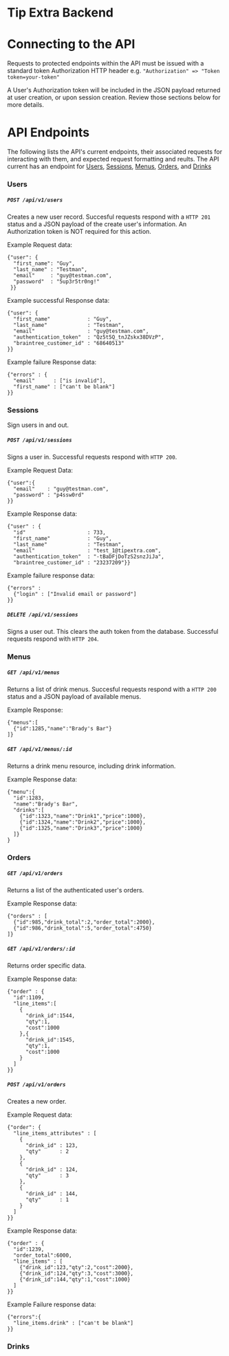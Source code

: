 # Tip Extra Backend

# Connecting to the API
Requests to protected endpoints within the API must be issued with a
standard token Authorization HTTP header e.g. `"Authorization" => "Token
token=your-token"`

A User's Authorization token will be included in the JSON payload
returned at user creation, or upon session creation. Review those
sections below for more details.

# API Endpoints
The following lists the API's current endpoints, their associated
requests for interacting with them, and expected request formatting and
reults. The API current has an endpoint for [Users](#users),
[Sessions](#Sessions), [Menus](#Menus), [Orders](#Orders), and
[Drinks](#Drinks)

### Users<a name="users"></a>

##### `POST /api/v1/users`
Creates a new user record. Succesful requests respond with a `HTTP 201`
status and a JSON payload of the create user's information. An
Authorization token is NOT required for this action.

Example Request data:
```
{"user": {
  "first_name": "Guy",
  "last_name" : "Testman",
  "email"     : "guy@testman.com",
  "password"  : "5up3r5tr0ng!"
 }}
```

Example successful Response data:
```
{"user": {
  "first_name"            : "Guy",
  "last_name"             : "Testman",
  "email"                 : "guy@testman.com",
  "authentication_token"  : "Qz5t5Q_tnJZskx38DVzP",
  "braintree_customer_id" : "68640513"
}}
```

Example failure Response data:
```
{"errors" : {
  "email"      : ["is invalid"],
  "first_name" : ["can't be blank"]
}}
```

### Sessions<a name="sessions"></a>
Sign users in and out.

##### `POST /api/v1/sessions`
Signs a user in. Successful requests respond with `HTTP 200`.

Example Request Data:
```
{"user":{
  "email"    : "guy@testman.com",
  "password" : "p4ssw0rd"
}}
```

Example Response data:
```
{"user" : {
  "id"                    : 733,
  "first_name"            : "Guy",
  "last_name"             : "Testman",
  "email"                 : "test_1@tipextra.com",
  "authentication_token"  : "-tBaDFjDoTzS2snzJiJa",
  "braintree_customer_id" : "23237209"}}
```

Example failure response data:
```
{"errors" :
  {"login" : ["Invalid email or password"]
}}
```

##### `DELETE /api/v1/sessions`
Signs a user out. This clears the auth token from the database. Successful requests respond with `HTTP 204`.

### Menus<a name="menus"></a>

##### `GET /api/v1/menus`
Returns a list of drink menus. Succesful requests respond with a `HTTP
200` status and a JSON payload of available menus.

Example Response:
```
{"menus":[
  {"id":1285,"name":"Brady's Bar"}
]}
```

##### `GET /api/v1/menus/:id`
Returns a drink menu resource, including drink information.

Example Response data:
```
{"menu":{
  "id":1283,
  "name":"Brady's Bar",
  "drinks":[
    {"id":1323,"name":"Drink1","price":1000},
    {"id":1324,"name":"Drink2","price":1000},
    {"id":1325,"name":"Drink3","price":1000}
  ]}
}
```

### Orders<a name="orders"></a>

##### `GET /api/v1/orders`
Returns a list of the authenticated user's orders.

Example Response data:
```
{"orders" : [
  {"id":985,"drink_total":2,"order_total":2000},
  {"id":986,"drink_total":5,"order_total":4750}
]}
```

##### `GET /api/v1/orders/:id`
Returns order specific data.

Example Response data:
```
{"order" : {
  "id":1109,
  "line_items":[
    {
      "drink_id":1544,
      "qty":1,
      "cost":1000
    },{
      "drink_id":1545,
      "qty":1,
      "cost":1000
    }
  ]
}}
```

##### `POST /api/v1/orders`
Creates a new order.

Example Request data:
```
{"order": {
  "line_items_attributes" : [
    {
      "drink_id" : 123,
      "qty"      : 2
    },
    {
      "drink_id" : 124,
      "qty"      : 3
    },
    {
      "drink_id" : 144,
      "qty"      : 1
    }
  ]
}}
```

Example Response data:
```
{"order" : {
  "id":1239,
  "order_total":6000,
  "line_items" : [
    {"drink_id":123,"qty":2,"cost":2000},
    {"drink_id":124,"qty":3,"cost":3000},
    {"drink_id":144,"qty":1,"cost":1000}
  ]
}}
```

Example Failure response data:
```
{"errors":{
  "line_items.drink" : ["can't be blank"]
}}
```

### Drinks<a name="drinks"></a>
